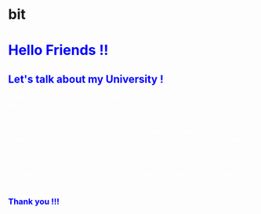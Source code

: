 # bit
<!DOCTYPE html>
<html>
<head> 
<title style="color: blue;"> I love Gandaki University</title>
</head>
<body>
<h1 style="color: blue;"> Hello Friends !! </h1>
<h2 style="color: blue;"> Let's talk about my University ! </h2>
<p style="color: white;"> Gandaki University is located in the lap of the Fishtail and Annpurna Mountains and 
    situated in the valley of the lakes, 
    Gandaki University (GU) is located in the beautiful city of Pokhara, 
    a metropolitan area quickly becoming the education hub of the south-east Asia.
    Gandaki University was established in 2019 to provide world class education in keeping with the 
    most recent international trends in university education.
    Gandaki University is designed to be a leading national center for excellence in higher education in Nepal,
    aspiring to achieve rank among the top universities of the world.
    At the same time, Gandaki University provides a congenial space for teaching and research to meet the 
    growing demands of the global context. </p>
<div>
<h3 style="color: blue;"> Thank you !!!</h3>
</div>
</body>
</html>
